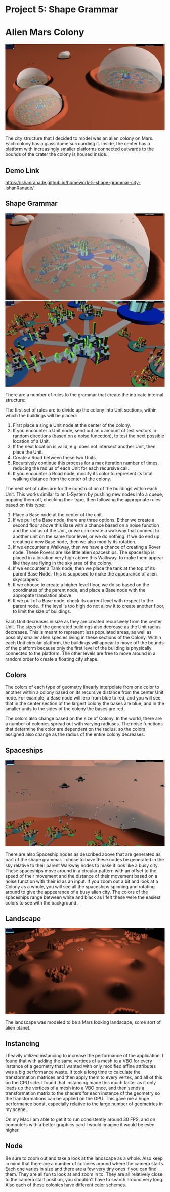 
# Project 5: Shape Grammar

# Alien Mars Colony

![](shot-startview.png)

The city structure that I decided to model was an alien colony on Mars.  Each colony has a glass dome surrounding it.  Inside, the center has a platform with increasingly smaller platforms connected outwards to the bounds of the crater the colony is housed inside.

## Demo Link

https://ishanranade.github.io/homework-5-shape-grammar-city-IshanRanade/

## Shape Grammar

![](shot-colony.png)
![](shot-closeupunit.png)

There are a number of rules to the grammar that create the intricate internal structure:

The first set of rules are to divide up the colony into Unit sections, within which the buildings will be placed:

1) First place a single Unit node at the center of the colony.
2) If you encounter a Unit node, send out an x amount of test vectors in random directions (based on a noise funcction), to test the next possible location of a Unit.
3) If the next location is valid, e.g. does not intersect another Unit, then place the Unit.
4) Create a Road between these two Units.
5) Recursively continue this process for a max iteration number of times, reducing the radius of each Unit for each recursive call.
6) If you encounter a Road node, modify its color to represent its total walking distance from the center of the colony.

The next set of rules are for the construction of the buildings within each Unit.  This works similar to an L-System by pushing new nodes into a queue, popping them off, checking their type, then following the appropriate rules based on this type:

1) Place a Base node at the center of the unit.
2) If we pull of a Base node, there are three options.  Either we create a second floor above this Base with a chance based on a noise function and the radius of the Unit, or we can create a walkway that connect to another unit on the same floor level, or we do nothing.  If we do end up creating a new Base node, then we also modify its rotation.
3) If we encounter a Walkway, then we have a chance of creating a Rover node.  These Rovers are like little alien spaceships.  The spaceship is placed in a location very high above this Walkway, to make them appear like they are flying in the sky area of the colony.
4) If we encounter a Tank node, then we place the tank at the top of its parent Base Node.  This is supposed to make the appearance of alien skyscrapers.
5) If we choose to create a higher level floor, we do so based on the coordinates of the parent node, and place a Base node with the appropate translation above.
6) If we pull of a Base node, check its current level with respect to the parent node.  If the level is too high do not allow it to create another floor, to limit the size of buildings.

Each Unit decreases in size as they are created recursively from the center Unit.  The sizes of the generated buildings also decrease as the Unit radius decreases.  This is meant to represent less populated areas, as well as possibly smaller alien species living in these sections of the Colony.  Within each Unit circular platform, the buildings will appear to move off the bounds of the platform because only the first level of the building is physically connected to the platform.  The other levels are free to move around in a random order to create a floating city shape.

## Colors

The colors of each type of geometry linearly interpolate from one color to another within a colony based on its recursive distance from the center Unit node.  For example, a Base node will lerp from blue to red, and you will see that in the center section of the largest colony the bases are blue, and in the smaller units to the sides of the colony the bases are red.

The colors also change based on the size of Colony.  In the world, there are a number of colonies spread out with varying radiuses.  The noise functions that determine the color are dependent on the radius, so the colors assigned also change as the radius of the entire colony decreases.

## Spaceships

![](shot-rovers.png)

There are also Spaceship nodes as described above that are generated as part of the shape grammar.  I chose to have these nodes be generated in the sky relative to their parent Walkway nodes to make it look like a busy city.  These spaceships move around in a circular pattern with an offset to the speed of their movement and the distance of their movement based on a noise function with their id as an input.  If you zoom out a bit and look at a Colony as a whole, you will see all the spaceships spinning and rotating around to give the appearance of a busy alien city.  The colors of the spaceships range between white and black as I felt these were the easiest colors to see with the background.

## Landscape

![](shot-landscape.png)

The landscape was modeled to be a Mars looking landscape, some sort of alien planet.

## Instancing

I heavily utilized instancing to increase the performance of the application.  I found that with adding the same vertices of a mesh to a VBO for every instance of a geometry that I wanted with only modified affine attributes was a big performance waste.  It took a long time to calculate the transformation matrices and then apply them to every vertex, and all of this on the CPU side.  I found that instancing made this much faster as it only loads up the vertices of a mesh into a VBO once, and then sends a transformation matrix to the shaders for each instance of the geometry so the transformations can be applied on the GPU.  This gave me a huge performance boost, especially relative to the large number of geometries in my scene.

On my Mac I am able to get it to run consistently around 30 FPS, and on computers with a better graphics card I would imagine it would be even higher.

## Node

Be sure to zoom out and take a look at the landscape as a whole.  Also keep in mind that there are a number of colonies around where the camera starts.  Each one varies in size and there are a few very tiny ones if you can find them.  They are all fun to look at and zoom in to.  They are all relatively close to the camera start position, you shouldn't have to search around very long.  Also each of these colonies have different color schemes.